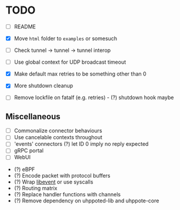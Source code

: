 # TODO

- [ ] README
- [x] Move `html` folder to `examples` or somesuch

- [ ] Check tunnel -> tunnel -> tunnel interop
- [ ] Use global context for UDP broadcast timeout
- [x] Make default max retries to be something other than 0
- [x] More shutdown cleanup
- [ ] Remove lockfile on fatalf (e.g. retries)
      - (?) shutdown hook maybe

## Miscellaneous

- [ ] Commonalize connector behaviours
- [ ] Use cancelable contexts throughout
- [ ] 'events' connectors
      (?) let ID 0 imply no reply expected
- [ ] gRPC portal
- [ ] WebUI

- (?) eBPF
- (?) Encode packet with protocol buffers
- (?) Wrap [libevent](https://libevent.org) or use syscalls
- (?) Routing matrix
- (?) Replace handler functions with channels
- (?) Remove dependency on uhppoted-lib and uhppote-core

